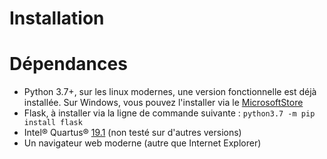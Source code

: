 # Installation

# Dépendances

- Python 3.7+, sur les linux modernes, une version fonctionnelle est déjà installée. Sur Windows, vous pouvez l'installer via le [MicrosoftStore](https://www.microsoft.com/store/productId/9NJ46SX7X90P?ocid=pdpshare)
- Flask, à installer via la ligne de commande suivante : `python3.7 -m pip install flask`
- Intel® Quartus® [19.1](https://www.intel.com/content/www/us/en/software-kit/664527/intel-quartus-prime-lite-edition-design-software-version-19-1-for-windows.html) (non testé sur d'autres versions)
- Un navigateur web moderne (autre que Internet Explorer)
